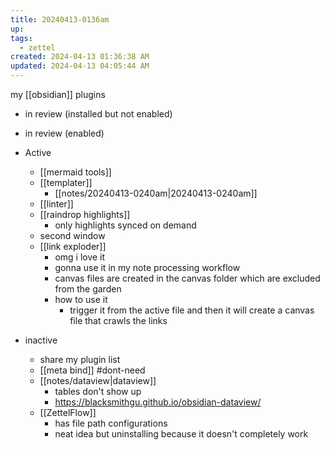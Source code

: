 ```yaml
---
title: 20240413-0136am
up: 
tags:
  - zettel
created: 2024-04-13 01:36:38 AM
updated: 2024-04-13 04:05:44 AM
---
```

my [[obsidian]] plugins 
- in review (installed but not enabled)
- in review (enabled)


- Active
	- [[mermaid tools]]
	- [[templater]]
		- [[notes/20240413-0240am|20240413-0240am]]
	- [[linter]]
	- [[raindrop highlights]]
		- only highlights synced on demand 
	- second window
	- [[link exploder]]
		- omg i love it 
		- gonna use it in my note processing workflow
		- canvas files are created in the canvas folder which are excluded from the garden 
		- how to use it 
			- trigger it from the active file and then it will create a canvas file that crawls the links 
- inactive 
	- share my plugin list
	- [[meta bind]] #dont-need
	- [[notes/dataview|dataview]]
		- tables don't show up 
		- https://blacksmithgu.github.io/obsidian-dataview/ 
	- [[ZettelFlow]]
		- has file path configurations
		- neat idea but uninstalling because it doesn't completely work 
